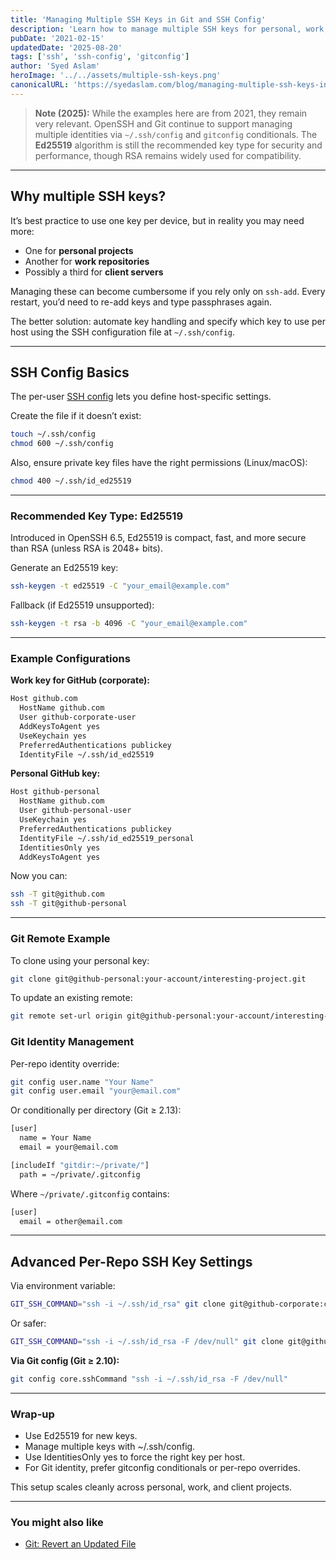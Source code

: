 ```yaml
---
title: 'Managing Multiple SSH Keys in Git and SSH Config'
description: 'Learn how to manage multiple SSH keys for personal, work, and client projects using ssh-agent, ssh config, and gitconfig conditionals.'
pubDate: '2021-02-15'
updatedDate: '2025-08-20'
tags: ['ssh', 'ssh-config', 'gitconfig']
author: 'Syed Aslam'
heroImage: '../../assets/multiple-ssh-keys.png'
canonicalURL: 'https://syedaslam.com/blog/managing-multiple-ssh-keys-in-git-and-ssh-config/'
---
```


> **Note (2025):**
> While the examples here are from 2021, they remain very relevant. OpenSSH and Git continue to support managing multiple identities via `~/.ssh/config` and `gitconfig` conditionals. The **Ed25519** algorithm is still the recommended key type for security and performance, though RSA remains widely used for compatibility.

---

## Why multiple SSH keys?

It’s best practice to use one key per device, but in reality you may need more:

- One for **personal projects**
- Another for **work repositories**
- Possibly a third for **client servers**

Managing these can become cumbersome if you rely only on `ssh-add`. Every restart, you’d need to re-add keys and type passphrases again.

The better solution: automate key handling and specify which key to use per host using the SSH configuration file at `~/.ssh/config`.

---

## SSH Config Basics

The per-user [SSH config](https://linux.die.net/man/5/ssh_config) lets you define host-specific settings.

Create the file if it doesn’t exist:

```sh
touch ~/.ssh/config
chmod 600 ~/.ssh/config
```

Also, ensure private key files have the right permissions (Linux/macOS):

```sh
chmod 400 ~/.ssh/id_ed25519
```

---

### Recommended Key Type: Ed25519

Introduced in OpenSSH 6.5, Ed25519 is compact, fast, and more secure than RSA (unless RSA is 2048+ bits).

Generate an Ed25519 key:

```sh
ssh-keygen -t ed25519 -C "your_email@example.com"
```

Fallback (if Ed25519 unsupported):

```sh
ssh-keygen -t rsa -b 4096 -C "your_email@example.com"
```

---

### Example Configurations

**Work key for GitHub (corporate):**

```sh
Host github.com
  HostName github.com
  User github-corporate-user
  AddKeysToAgent yes
  UseKeychain yes
  PreferredAuthentications publickey
  IdentityFile ~/.ssh/id_ed25519
```

**Personal GitHub key:**

```sh
Host github-personal
  HostName github.com
  User github-personal-user
  UseKeychain yes
  PreferredAuthentications publickey
  IdentityFile ~/.ssh/id_ed25519_personal
  IdentitiesOnly yes
  AddKeysToAgent yes
```

Now you can:

```sh
ssh -T git@github.com
ssh -T git@github-personal
```

---

### Git Remote Example

To clone using your personal key:

```sh
git clone git@github-personal:your-account/interesting-project.git
```

To update an existing remote:

```sh
git remote set-url origin git@github-personal:your-account/interesting-project.git
```

### Git Identity Management

Per-repo identity override:

```sh
git config user.name "Your Name"
git config user.email "your@email.com"
```

Or conditionally per directory (Git ≥ 2.13):

```sh
[user]
  name = Your Name
  email = your@email.com

[includeIf "gitdir:~/private/"]
  path = ~/private/.gitconfig
```

Where `~/private/.gitconfig` contains:

```sh
[user]
  email = other@email.com
```

---

## Advanced Per-Repo SSH Key Settings

Via environment variable:

```sh
GIT_SSH_COMMAND="ssh -i ~/.ssh/id_rsa" git clone git@github-corporate:company/project.git
```

Or safer:

```sh
GIT_SSH_COMMAND="ssh -i ~/.ssh/id_rsa -F /dev/null" git clone git@github-corporate:company/project.git
```

**Via Git config (Git ≥ 2.10):**

```sh
git config core.sshCommand "ssh -i ~/.ssh/id_rsa -F /dev/null"
```

---

### Wrap-up

- Use Ed25519 for new keys.
- Manage multiple keys with ~/.ssh/config.
- Use IdentitiesOnly yes to force the right key per host.
- For Git identity, prefer gitconfig conditionals or per-repo overrides.

This setup scales cleanly across personal, work, and client projects.

---

### You might also like

- [Git: Revert an Updated File](/blog/git-revert-an-updated-file)
